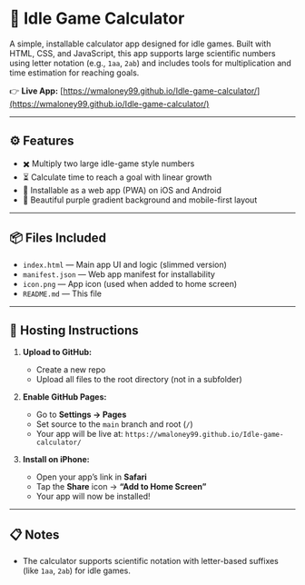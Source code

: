 # 📱 Idle Game Calculator

A simple, installable calculator app designed for idle games. Built with HTML, CSS, and JavaScript, this app supports large scientific numbers using letter notation (e.g., `1aa`, `2ab`) and includes tools for multiplication and time estimation for reaching goals.

👉 **Live App:** [https://wmaloney99.github.io/Idle-game-calculator/](https://wmaloney99.github.io/Idle-game-calculator/)

---

## ⚙️ Features

- ✖️ Multiply two large idle-game style numbers
- ⏳ Calculate time to reach a goal with linear growth
- 📲 Installable as a web app (PWA) on iOS and Android
- 🌈 Beautiful purple gradient background and mobile-first layout

---

## 📦 Files Included

- `index.html` — Main app UI and logic (slimmed version)
- `manifest.json` — Web app manifest for installability
- `icon.png` — App icon (used when added to home screen)
- `README.md` — This file

---

## 🚀 Hosting Instructions

1. **Upload to GitHub:**
   - Create a new repo
   - Upload all files to the root directory (not in a subfolder)

2. **Enable GitHub Pages:**
   - Go to **Settings → Pages**
   - Set source to the `main` branch and root (`/`)
   - Your app will be live at:
     `https://wmaloney99.github.io/Idle-game-calculator/`

3. **Install on iPhone:**
   - Open your app’s link in **Safari**
   - Tap the **Share** icon → **“Add to Home Screen”**
   - Your app will now be installed!

---

## 📋 Notes

- The calculator supports scientific notation with letter-based suffixes (like `1aa`, `2ab`) for idle games.